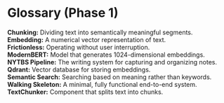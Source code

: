# Glossary (Phase 1)

**Chunking:** Dividing text into semantically meaningful segments.  
**Embedding:** A numerical vector representation of text.  
**Frictionless:** Operating without user interruption.  
**ModernBERT:** Model that generates 1024-dimensional embeddings.  
**NYTBS Pipeline:** The writing system for capturing and organizing notes.  
**Qdrant:** Vector database for storing embeddings.  
**Semantic Search:** Searching based on meaning rather than keywords.  
**Walking Skeleton:** A minimal, fully functional end-to-end system.  
**TextChunker:** Component that splits text into chunks.